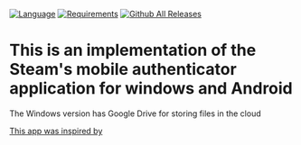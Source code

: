 [![Language](https://img.shields.io/badge/language-C%23-blue.svg?style=flat-square)](https://github.com/bduj1/SteamDesktopAuthenticatorCore/search?l=c%23)
[![Requirements](https://img.shields.io/badge/Requirements-.NET%206.0-blue.svg)](https://github.com/dotnet/core/blob/master/release-notes/5.0/5.0-supported-os.md)
[![Github All Releases](https://img.shields.io/github/downloads/bduj1/SteamDesktopAuthenticatorCore/total.svg)]()

# This is an implementation of the Steam's mobile authenticator application for windows and Android

The Windows version has Google Drive for storing files in the cloud

<a href="https://github.com/Jessecar96/SteamDesktopAuthenticator">This app was inspired by</a>
